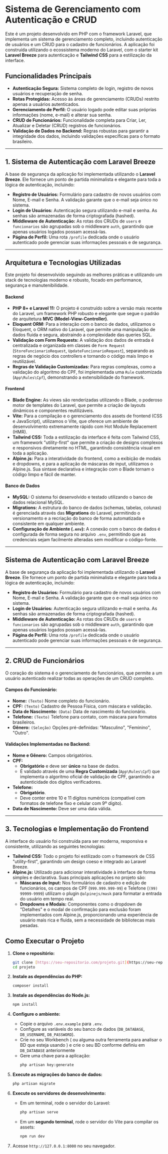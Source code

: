 # Sistema de Gerenciamento com Autenticação e CRUD

Este é um projeto desenvolvido em PHP com o framework Laravel, que implementa um sistema de gerenciamento completo, incluindo autenticação de usuários e um CRUD para o cadastro de funcionários. A aplicação foi construída utilizando o ecossistema moderno do Laravel, com o starter kit **Laravel Breeze** para autenticação e **Tailwind CSS** para a estilização da interface.

## Funcionalidades Principais

- **Autenticação Segura:** Sistema completo de login, registro de novos usuários e recuperação de senha.
- **Rotas Protegidas:** Acesso às áreas de gerenciamento (CRUDs) restrito apenas a usuários autenticados.
- **Gerenciamento de Perfil:** O usuário logado pode editar suas próprias informações (nome, e-mail) e alterar sua senha.
- **CRUD de Funcionários:** Funcionalidade completa para Criar, Ler, Atualizar e Deletar (CRUD) registros de funcionários.
- **Validação de Dados no Backend:** Regras robustas para garantir a integridade dos dados, incluindo validações específicas para o formato brasileiro.

---

## 1. Sistema de Autenticação com Laravel Breeze

A base de segurança da aplicação foi implementada utilizando o **Laravel Breeze**. Ele fornece um ponto de partida minimalista e elegante para toda a lógica de autenticação, incluindo:

- **Registro de Usuários:** Formulário para cadastro de novos usuários com Nome, E-mail e Senha. A validação garante que o e-mail seja único no sistema.
- **Login de Usuários:** Autenticação segura utilizando e-mail e senha. As senhas são armazenadas de forma criptografada (hashed).
- **Middleware de Autenticação:** As rotas dos CRUDs de `users` e `funcionarios` são agrupadas sob o middleware `auth`, garantindo que apenas usuários logados possam acessá-las.
- **Página de Perfil:** Uma rota `/profile` dedicada onde o usuário autenticado pode gerenciar suas informações pessoais e de segurança.

---

## Arquitetura e Tecnologias Utilizadas

Este projeto foi desenvolvido seguindo as melhores práticas e utilizando um stack de tecnologias moderno e robusto, focado em performance, segurança e manutenibilidade.

#### Backend
- **PHP 8+ e Laravel 11:** O projeto é construído sobre a versão mais recente do Laravel, um framework PHP robusto e elegante que segue o padrão de arquitetura **MVC (Model-View-Controller)**.
- **Eloquent ORM:** Para a interação com o banco de dados, utilizamos o Eloquent, o ORM nativo do Laravel, que permite uma manipulação de dados fluida e segura, abstraindo a complexidade das queries SQL.
- **Validação com Form Requests:** A validação dos dados de entrada é centralizada e organizada em classes de `Form Request` (`StoreFuncionarioRequest`, `UpdateFuncionarioRequest`), separando as regras de negócio dos controllers e tornando o código mais limpo e reutilizável.
- **Regras de Validação Customizadas:** Para regras complexas, como a validação do algoritmo do CPF, foi implementada uma `Rule` customizada (`App\Rules\Cpf`), demonstrando a extensibilidade do framework.

#### Frontend
- **Blade Engine:** As views são renderizadas utilizando o Blade, o poderoso motor de templates do Laravel, que permite a criação de layouts dinâmicos e componentes reutilizáveis.
- **Vite:** Para a compilação e o gerenciamento dos assets de frontend (CSS e JavaScript), utilizamos o Vite, que oferece um ambiente de desenvolvimento extremamente rápido com Hot Module Replacement (HMR).
- **Tailwind CSS:** Toda a estilização da interface é feita com Tailwind CSS, um framework "utility-first" que permite a criação de designs complexos e responsivos diretamente no HTML, garantindo consistência visual em toda a aplicação.
- **Alpine.js:** Para a interatividade do frontend, como a exibição de modais e dropdowns, e para a aplicação de máscaras de input, utilizamos o Alpine.js. Sua sintaxe declarativa e integração com o Blade tornam o código limpo e fácil de manter.

#### Banco de Dados
- **MySQL:** O sistema foi desenvolvido e testado utilizando o banco de dados relacional MySQL.
- **Migrations:** A estrutura do banco de dados (schemas, tabelas, colunas) é gerenciada através das **Migrations** do Laravel, permitindo o versionamento e a recriação do banco de forma automatizada e consistente em qualquer ambiente.
- **Configuração de Ambiente (`.env`):** A conexão com o banco de dados é configurada de forma segura no arquivo `.env`, permitindo que as credenciais sejam facilmente alteradas sem modificar o código-fonte.

---

## Sistema de Autenticação com Laravel Breeze

A base de segurança da aplicação foi implementada utilizando o **Laravel Breeze**. Ele fornece um ponto de partida minimalista e elegante para toda a lógica de autenticação, incluindo:

- **Registro de Usuários:** Formulário para cadastro de novos usuários com Nome, E-mail e Senha. A validação garante que o e-mail seja único no sistema.
- **Login de Usuários:** Autenticação segura utilizando e-mail e senha. As senhas são armazenadas de forma criptografada (hashed).
- **Middleware de Autenticação:** As rotas dos CRUDs de `users` e `funcionarios` são agrupadas sob o middleware `auth`, garantindo que apenas usuários logados possam acessá-las.
- **Página de Perfil:** Uma rota `/profile` dedicada onde o usuário autenticado pode gerenciar suas informações pessoais e de segurança.

---

## 2. CRUD de Funcionários

O coração do sistema é o gerenciamento de funcionários, que permite a um usuário autenticado realizar todas as operações de um CRUD completo.

#### Campos do Funcionário:
- **Nome:** `(Texto)` Nome completo do funcionário.
- **CPF:** `(Texto)` Cadastro de Pessoa Física, com máscara e validação.
- **Data de Nascimento:** `(Data)` Data de nascimento do funcionário.
- **Telefone:** `(Texto)` Telefone para contato, com máscara para formatos brasileiros.
- **Gênero:** `(Seleção)` Opções pré-definidas: "Masculino", "Feminino", "Outro".

#### Validações Implementadas no Backend:
- **Nome e Gênero:** Campos obrigatórios.
- **CPF:**
    - **Obrigatório** e deve ser **único** na base de dados.
    - É validado através de uma **Regra Customizada** (`App\Rules\Cpf`) que implementa o algoritmo oficial de validação de CPF, garantindo a autenticidade dos dígitos verificadores.
- **Telefone:**
    - **Obrigatório**.
    - Deve conter entre 10 e 11 dígitos numéricos (compatível com formatos de telefone fixo e celular com 9º dígito).
- **Data de Nascimento:** Deve ser uma data válida.

---

## 3. Tecnologias e Implementação do Frontend

A interface do usuário foi construída para ser moderna, responsiva e consistente, utilizando as seguintes tecnologias:

- **Tailwind CSS:** Todo o projeto foi estilizado com o framework de CSS "utility-first", garantindo um design coeso e integrado ao Laravel Breeze.
- **Alpine.js:** Utilizado para adicionar interatividade à interface de forma simples e declarativa. Suas principais aplicações no projeto são:
    - **Máscaras de Input:** Nos formulários de cadastro e edição de funcionários, os campos de CPF (`999.999.999-99`) e Telefone (`(99) 99999-9999`) utilizam o plugin `@alpinejs/mask` para formatar a entrada do usuário em tempo real.
    - **Dropdowns e Modais:** Componentes como o dropdown de "Detalhes" e o modal de confirmação para exclusão foram implementados com Alpine.js, proporcionando uma experiência de usuário mais rica e fluida, sem a necessidade de bibliotecas mais pesadas.

## Como Executar o Projeto

1.  **Clone o repositório:**
    ```bash
    git clone [https://seu-repositorio.com/projeto.git](https://seu-repositorio.com/projeto.git)
    cd projeto
    ```

2.  **Instale as dependências do PHP:**
    ```bash
    composer install
    ```

3.  **Instale as dependências do Node.js:**
    ```bash
    npm install
    ```

4.  **Configure o ambiente:**
    - Copie o arquivo `.env.example` para `.env`.
    - Configure as variáveis do seu banco de dados (`DB_DATABASE`, `DB_USERNAME`, `DB_PASSWORD`).
    - Crie no seu Workbench ( ou alguma outra ferramenta para analisar o BD que esteja usando ) e crie o seu BD conforme definiu em `DB_DATABASE` anteriormente
    - Gere uma chave para a aplicação:
      ```bash
      php artisan key:generate
      ```

5.  **Execute as migrações do banco de dados:**
    ```bash
    php artisan migrate
    ```

6.  **Execute os servidores de desenvolvimento:**
    - Em um terminal, rode o servidor do Laravel:
      ```bash
      php artisan serve
      ```
    - Em um **segundo terminal**, rode o servidor do Vite para compilar os assets:
      ```bash
      npm run dev
      ```

7.  Acesse `http://127.0.0.1:8000` no seu navegador.
